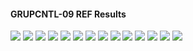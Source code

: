 #### GRUPCNTL-09 REF Results

![](REF/GRUPCNTL-09-Field_Production_Comparison_Plot.png)
![](REF/GRUPCNTL-09-Group_PROD_Production_Comparison_Plot.png)
![](REF/GRUPCNTL-09-Well_PROD1_Pressure_Comparison_Plot.png)
![](REF/GRUPCNTL-09-Well_PROD1_Production_and_Mode_of_Control_Plot.png)
![](REF/GRUPCNTL-09-Well_PROD1_Production_Performance.png)
![](REF/GRUPCNTL-09-Well_PROD2_Pressure_Comparison_Plot.png)
![](REF/GRUPCNTL-09-Well_PROD2_Production_and_Mode_of_Control_Plot.png)
![](REF/GRUPCNTL-09-Well_PROD2_Production_Performance.png)
![](REF/GRUPCNTL-09-Well_PROD3_Pressure_Comparison_Plot.png)
![](REF/GRUPCNTL-09-Well_PROD3_Production_and_Mode_of_Control_Plot.png)
![](REF/GRUPCNTL-09-Well_PROD3_Production_Performance.png)
![](REF/GRUPCNTL-09-Well_PROD4_Pressure_Comparison_Plot.png)
![](REF/GRUPCNTL-09-Well_PROD4_Production_and_Mode_of_Control_Plot.png)
![](REF/GRUPCNTL-09-Well_PROD4_Production_Performance.png)

